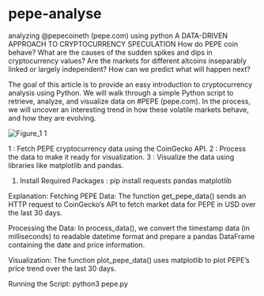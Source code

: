 # pepe-analyse
analyzing @pepecoineth (pepe.com) using python
A DATA-DRIVEN APPROACH TO CRYPTOCURRENCY SPECULATION
How do PEPE coin behave? What are the causes of the sudden spikes and dips in cryptocurrency values? Are the markets for different altcoins inseparably linked or largely independent? How can we predict what will happen next?

The goal of this article is to provide an easy introduction to cryptocurrency analysis using Python. We will walk through a simple Python script to retrieve, analyze, and visualize data on #PEPE (pepe.com). In the process, we will uncover an interesting trend in how these volatile markets behave, and how they are evolving.


![Figure_1 1](https://github.com/user-attachments/assets/acf9fa93-dd41-4df6-bcd7-0437c7a26688)

1 : Fetch PEPE cryptocurrency data using the CoinGecko API.
2 : Process the data to make it ready for visualization.
3 : Visualize the data using libraries like matplotlib and pandas.

1. Install Required Packages :
pip install requests pandas matplotlib

Explanation:
Fetching PEPE Data: The function get_pepe_data() sends an HTTP request to CoinGecko’s API to fetch market data for PEPE in USD over the last 30 days.

Processing the Data: In process_data(), we convert the timestamp data (in milliseconds) to readable datetime format and prepare a pandas DataFrame containing the date and price information.

Visualization: The function plot_pepe_data() uses matplotlib to plot PEPE’s price trend over the last 30 days.

Running the Script:
python3 pepe.py
